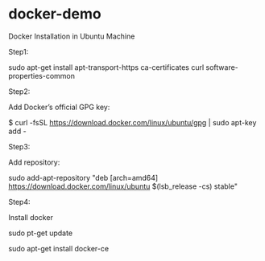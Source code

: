 # docker-demo 

Docker Installation in Ubuntu Machine

Step1:

sudo apt-get install apt-transport-https ca-certificates   curl  software-properties-common
    
    
Step2:

Add Docker’s official GPG key:

$ curl -fsSL https://download.docker.com/linux/ubuntu/gpg | sudo apt-key add -


Step3:

Add repository:


sudo add-apt-repository "deb [arch=amd64] https://download.docker.com/linux/ubuntu  $(lsb_release -cs)  stable"
   
 
Step4:

Install docker 

sudo pt-get update

sudo apt-get install docker-ce
